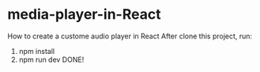 # media-player-in-React
How to create a custome audio player in React
After clone this project, run:
1. npm install
2. npm run dev
DONE!
